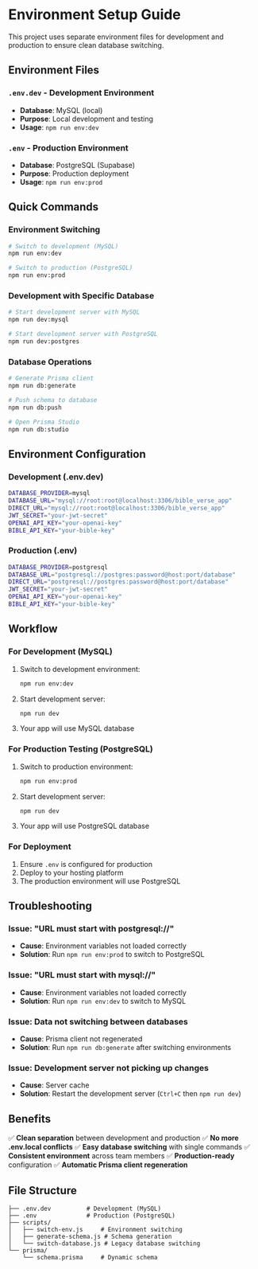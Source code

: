 # Environment Setup Guide

This project uses separate environment files for development and production to ensure clean database switching.

## Environment Files

### `.env.dev` - Development Environment
- **Database**: MySQL (local)
- **Purpose**: Local development and testing
- **Usage**: `npm run env:dev`

### `.env` - Production Environment  
- **Database**: PostgreSQL (Supabase)
- **Purpose**: Production deployment
- **Usage**: `npm run env:prod`

## Quick Commands

### Environment Switching
```bash
# Switch to development (MySQL)
npm run env:dev

# Switch to production (PostgreSQL)
npm run env:prod
```

### Development with Specific Database
```bash
# Start development server with MySQL
npm run dev:mysql

# Start development server with PostgreSQL
npm run dev:postgres
```

### Database Operations
```bash
# Generate Prisma client
npm run db:generate

# Push schema to database
npm run db:push

# Open Prisma Studio
npm run db:studio
```

## Environment Configuration

### Development (.env.dev)
```bash
DATABASE_PROVIDER=mysql
DATABASE_URL="mysql://root:root@localhost:3306/bible_verse_app"
DIRECT_URL="mysql://root:root@localhost:3306/bible_verse_app"
JWT_SECRET="your-jwt-secret"
OPENAI_API_KEY="your-openai-key"
BIBLE_API_KEY="your-bible-key"
```

### Production (.env)
```bash
DATABASE_PROVIDER=postgresql
DATABASE_URL="postgresql://postgres:password@host:port/database"
DIRECT_URL="postgresql://postgres:password@host:port/database"
JWT_SECRET="your-jwt-secret"
OPENAI_API_KEY="your-openai-key"
BIBLE_API_KEY="your-bible-key"
```

## Workflow

### For Development (MySQL)
1. Switch to development environment:
   ```bash
   npm run env:dev
   ```

2. Start development server:
   ```bash
   npm run dev
   ```

3. Your app will use MySQL database

### For Production Testing (PostgreSQL)
1. Switch to production environment:
   ```bash
   npm run env:prod
   ```

2. Start development server:
   ```bash
   npm run dev
   ```

3. Your app will use PostgreSQL database

### For Deployment
1. Ensure `.env` is configured for production
2. Deploy to your hosting platform
3. The production environment will use PostgreSQL

## Troubleshooting

### Issue: "URL must start with postgresql://"
- **Cause**: Environment variables not loaded correctly
- **Solution**: Run `npm run env:prod` to switch to PostgreSQL

### Issue: "URL must start with mysql://"
- **Cause**: Environment variables not loaded correctly  
- **Solution**: Run `npm run env:dev` to switch to MySQL

### Issue: Data not switching between databases
- **Cause**: Prisma client not regenerated
- **Solution**: Run `npm run db:generate` after switching environments

### Issue: Development server not picking up changes
- **Cause**: Server cache
- **Solution**: Restart the development server (`Ctrl+C` then `npm run dev`)

## Benefits

✅ **Clean separation** between development and production
✅ **No more .env.local conflicts**
✅ **Easy database switching** with single commands
✅ **Consistent environment** across team members
✅ **Production-ready** configuration
✅ **Automatic Prisma client regeneration**

## File Structure

```
├── .env.dev          # Development (MySQL)
├── .env              # Production (PostgreSQL)
├── scripts/
│   ├── switch-env.js     # Environment switching
│   ├── generate-schema.js # Schema generation
│   └── switch-database.js # Legacy database switching
└── prisma/
    └── schema.prisma     # Dynamic schema
```
